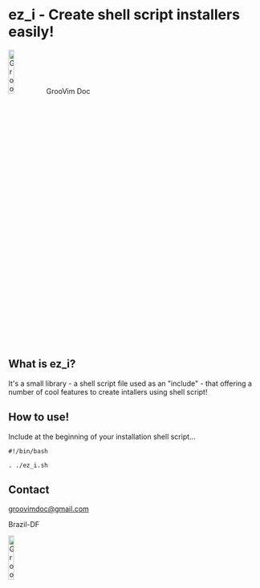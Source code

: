 ez_i - Create shell script installers easily!
=============

<img border="0" alt="GrooVim Doc" src="http://imageshack.com/a/img829/4064/meg6.png" height="15%" width="15%">GrooVim Doc

What is ez_i?
-----

It's a small library - a shell script file used as an "include" - that offering a number of cool features to create intallers using shell script!

How to use!
-----

Include at the beginning of your installation shell script...

```
#!/bin/bash

. ./ez_i.sh
```

Contact
-----

groovimdoc@gmail.com

Brazil-DF

<img border="0" alt="GrooVim Doc" src="http://upload.wikimedia.org/wikipedia/commons/thumb/6/6d/Map_of_Brazil_with_flag.svg/180px-Map_of_Brazil_with_flag.svg.png" height="15%" width="15%">
